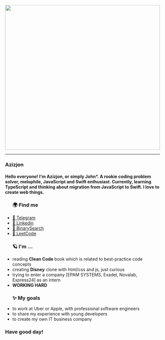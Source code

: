 <a href="#">
  <img src="https://i.ibb.co/8cMcwS9/github-poster.png" width="100%"
  height="470px alt="Error">
</a>
<hr />

<h3>Azizjon</h3>
<h4>
  Hello everyone! I'm Azizjon, or simply John*. A rookie coding problem solver,
  melophile, JavaScript and Swift enthusiast. Currently, learning TypeScript and
  thinking about migration from JavaScript to Swift. I love to create web
  things.
</h4>
<ul>
  <h3>🌍 Find me</h3>
  <li>
    <a href="https://t.me/azizjon_qobilov">🎈 Telegram</a>
  </li>
  <li>
    <a href="www.linkedin.com/in/azizjon-dev">🎈 Linkedin</a>
  </li>
  <li>
    <a href="https://binarysearch.com/@/azizjohnme">🎈 BinarySearch</a>
  </li>
  <li>
    <a href="https://leetcode.com/azizjohnme/">🎈 LeetCode</a>
  </li>
</ul>
<ul>
  <h3>🪐 I'm ...</h3>
  <li>
    reading <strong>Clean Code</strong> book which is related to best-practice
    code concepts
  </li>
  <li>
    creating <strong>Disney</strong> clone with html/css and js, just curious
  </li>
  <li>
    trying to enter a company [EPAM SYSTEMS, Exadel, Novalab, Express24] as an
    intern
  </li>
  <li>
    <strong>WORKING HARD</strong>
  </li>
</ul>
<ul>
  <h3>✨ My goals</h3>
  <li>to work at Uber or Apple, with professional software engineers</li>
  <li>to share my experience with young developers</li>
  <li>to create my own IT business company</li>
</ul>
<h3>Have good day!</h3>
